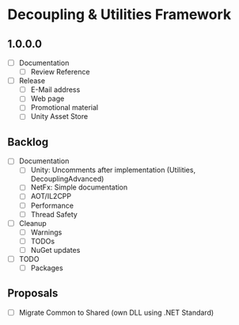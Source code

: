 # Decoupling & Utilities Framework

## 1.0.0.0

- [ ] Documentation
  - [ ] Review Reference
- [ ] Release
  - [ ] E-Mail address
  - [ ] Web page
  - [ ] Promotional material
  - [ ] Unity Asset Store

## Backlog

- [ ] Documentation
  - [ ] Unity: Uncomments after implementation (Utilities, DecouplingAdvanced)
  - [ ] NetFx: Simple documentation
  - [ ] AOT/IL2CPP
  - [ ] Performance
  - [ ] Thread Safety
- [ ] Cleanup
  - [ ] Warnings
  - [ ] TODOs
  - [ ] NuGet updates
- [ ] TODO
  - [ ] Packages

## Proposals

- [ ] Migrate Common to Shared (own DLL using .NET Standard)
